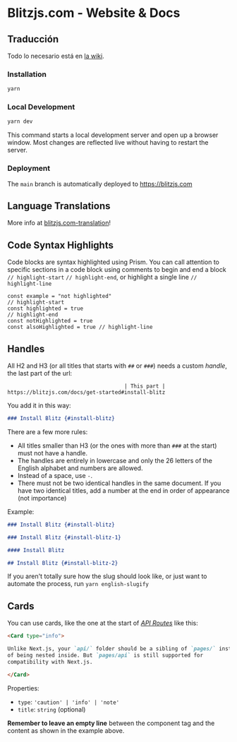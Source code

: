 # Blitzjs.com - Website & Docs

## Traducción

Todo lo necesario está en [la wiki](https://github.com/blitz-js/es.blitzjs.com/wiki).

### Installation

```bash
yarn
```

### Local Development

```bash
yarn dev
```

This command starts a local development server and open up a browser window. Most changes are reflected live without having to restart the server.

### Deployment

The `main` branch is automatically deployed to https://blitzjs.com

## Language Translations

More info at [blitzjs.com-translation](https://github.com/blitz-js/blitzjs.com-translation/blob/main/README.md)!

## Code Syntax Highlights

Code blocks are syntax highlighted using Prism. You can call attention to specific sections in a code block using comments to begin and end a block `// highlight-start` `// highlight-end`, or highlight a single line `// highlight-line`

```
const example = "not highlighted"
// highlight-start
const highlighted = true
// highlight-end
const notHighlighted = true
const alsoHighlighted = true // highlight-line
```

## Handles

All H2 and H3 (or all titles that starts with `##` or `###`) needs a custom _handle_, the last part of the url:

```
                                     | This part |
https://blitzjs.com/docs/get-started#install-blitz
```

You add it in this way:

```md
### Install Blitz {#install-blitz}
```

There are a few more rules:

- All titles smaller than H3 (or the ones with more than `###` at the start) must not have a handle.
- The handles are entirely in lowercase and only the 26 letters of the English alphabet and numbers are allowed.
- Instead of a space, use `-`.
- There must not be two identical handles in the same document. If you have two identical titles, add a number at the end in order of appearance (not importance)

Example:

```md
### Install Blitz {#install-blitz}

### Install Blitz {#install-blitz-1}

#### Install Blitz

## Install Blitz {#install-blitz-2}
```

If you aren't totally sure how the slug should look like, or just want to automate the process, run `yarn english-slugify`

## Cards

You can use cards, like the one at the start of [_API Routes_](https://blitzjs.com/docs/api-routes) like this:

```md
<Card type="info">

Unlike Next.js, your `api/` folder should be a sibling of `pages/` instead
of being nested inside. But `pages/api` is still supported for
compatibility with Next.js.

</Card>
```

Properties:

- `type`: `'caution' | 'info' | 'note'`
- `title`: `string` (optional)

**Remember to leave an empty line** between the component tag and the content as shown in the example above.
